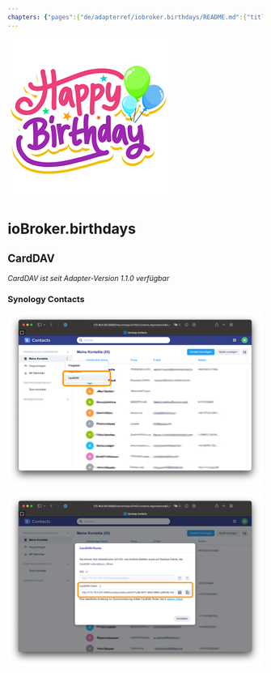 ```yaml
---
chapters: {"pages":{"de/adapterref/iobroker.birthdays/README.md":{"title":{"de":"ioBroker.birthdays"},"content":"de/adapterref/iobroker.birthdays/README.md"},"de/adapterref/iobroker.birthdays/ical.md":{"title":{"de":"ioBroker.birthdays"},"content":"de/adapterref/iobroker.birthdays/ical.md"},"de/adapterref/iobroker.birthdays/carddav.md":{"title":{"de":"ioBroker.birthdays"},"content":"de/adapterref/iobroker.birthdays/carddav.md"}}}
---
```

![Logo](../../admin/birthdays.png)

# ioBroker.birthdays

## CardDAV

*CardDAV ist seit Adapter-Version 1.1.0 verfügbar*

### Synology Contacts

![CardDAV Settings Synology](./img/carddav-synology-settings.png)

![CardDAV URL Synology](./img/carddav-synology-url.png)